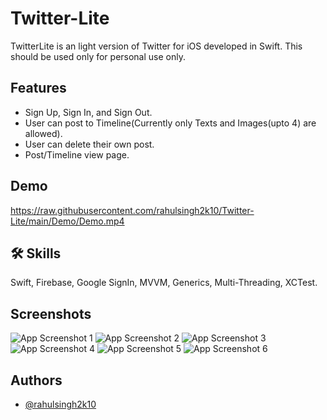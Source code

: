 # Twitter-Lite

TwitterLite is an light version of Twitter for iOS developed in Swift. This should be used only for personal use only.




## Features
- Sign Up, Sign In, and Sign Out.
- User can post to Timeline(Currently only Texts and Images(upto 4) are allowed).
- User can delete their own post.
- Post/Timeline view page.
## Demo

https://raw.githubusercontent.com/rahulsingh2k10/Twitter-Lite/main/Demo/Demo.mp4
## 🛠 Skills
Swift, Firebase, Google SignIn, MVVM, Generics, Multi-Threading, XCTest.
## Screenshots

![App Screenshot 1](https://raw.githubusercontent.com/rahulsingh2k10/Twitter-Lite/main/Screenshots/IMG_1478.PNG)
![App Screenshot 2](https://raw.githubusercontent.com/rahulsingh2k10/Twitter-Lite/main/Screenshots/IMG_1479.PNG)
![App Screenshot 3](https://raw.githubusercontent.com/rahulsingh2k10/Twitter-Lite/main/Screenshots/IMG_1480.PNG)
![App Screenshot 4](https://raw.githubusercontent.com/rahulsingh2k10/Twitter-Lite/main/Screenshots/IMG_1482.PNG)
![App Screenshot 5](https://raw.githubusercontent.com/rahulsingh2k10/Twitter-Lite/main/Screenshots/IMG_1491.PNG)
![App Screenshot 6](https://raw.githubusercontent.com/rahulsingh2k10/Twitter-Lite/main/Screenshots/IMG_1492.PNG)


## Authors

- [@rahulsingh2k10](https://github.com/rahulsingh2k10)

